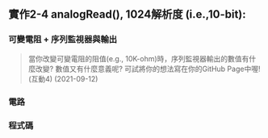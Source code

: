 ## 實作2-4 analogRead(), 1024解析度 (i.e.,10-bit):
### 可變電阻 + 序列監視器與輸出
> 當你改變可變電阻的阻值(e.g., 10K-ohm)時，序列監視器輸出的數值有什麼改變? 數值又有什麼意義呢? 可試將你的想法寫在你的GitHub Page中喔! (互動4) (2021-09-12)
### 電路

### 程式碼
